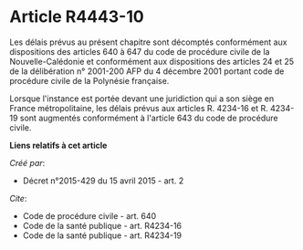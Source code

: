 # Article R4443-10

Les délais prévus au présent chapitre sont décomptés conformément aux dispositions des articles 640 à 647 du code de
procédure civile de la Nouvelle-Calédonie et conformément aux dispositions des articles 24 et 25 de la délibération n°
2001-200 AFP du 4 décembre 2001 portant code de procédure civile de la Polynésie française. 

Lorsque l'instance est portée devant une juridiction qui a son siège en France métropolitaine, les délais prévus aux articles
R. 4234-16 et R. 4234-19 sont augmentés conformément à l'article 643 du code de procédure civile.

**Liens relatifs à cet article**

_Créé par_:

  - Décret n°2015-429 du 15 avril 2015 - art. 2

_Cite_:

  - Code de procédure civile - art. 640
  - Code de la santé publique - art. R4234-16
  - Code de la santé publique - art. R4234-19
